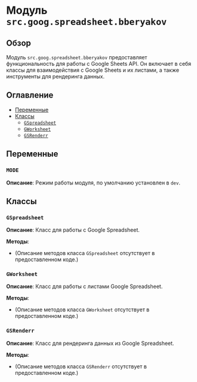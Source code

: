 # Модуль `src.goog.spreadsheet.bberyakov`

## Обзор

Модуль `src.goog.spreadsheet.bberyakov` предоставляет функциональность для работы с Google Sheets API. 
Он включает в себя классы для взаимодействия с Google Sheets и их листами, а также инструменты для рендеринга данных.

## Оглавление

- [Переменные](#переменные)
- [Классы](#классы)
    - [`GSpreadsheet`](#gspreadsheet)
    - [`GWorksheet`](#gworksheet)
    - [`GSRenderr`](#gsrenderr)
    
## Переменные

### `MODE`

**Описание**: Режим работы модуля, по умолчанию установлен в `dev`.

## Классы

### `GSpreadsheet`

**Описание**: Класс для работы с Google Spreadsheet.

**Методы**:

- (Описание методов класса `GSpreadsheet` отсутствует в предоставленном коде.)

### `GWorksheet`

**Описание**: Класс для работы с листами Google Spreadsheet.

**Методы**:

- (Описание методов класса `GWorksheet` отсутствует в предоставленном коде.)

### `GSRenderr`

**Описание**: Класс для рендеринга данных из Google Spreadsheet.

**Методы**:

- (Описание методов класса `GSRenderr` отсутствует в предоставленном коде.)